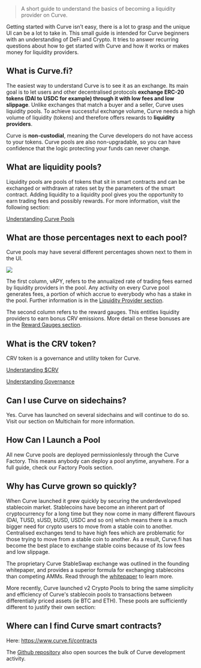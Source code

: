 > A short guide to understand the basics of becoming a liquidity provider on Curve.

Getting started with Curve isn’t easy, there is a lot to grasp and the unique UI can be a lot to take in. This small guide is intended for Curve beginners with an understanding of DeFi and Crypto. It tries to answer recurring questions about how to get started with Curve and how it works or makes money for liquidity providers.

## **What is Curve.fi?**

The easiest way to understand Curve is to see it as an exchange. Its main goal is to let users and other decentralised protocols **exchange ERC-20 tokens (DAI to USDC for example) through it with low fees and low slippage**. Unlike exchanges that match a buyer and a seller, Curve uses liquidity pools. To achieve successful exchange volume, Curve needs a high volume of liquidity (tokens) and therefore offers rewards to **liquidity providers**.

Curve is **non-custodial**, meaning the Curve developers do not have access to your tokens. Curve pools are also non-upgradable, so you can have confidence that the logic protecting your funds can never change.

## **What are liquidity pools?**

Liquidity pools are pools of tokens that sit in smart contracts and can be exchanged or withdrawn at rates set by the parameters of the smart contract. Adding liquidity to a liquidity pool gives you the opportunity to earn trading fees and possibly rewards. For more information, visit the following section:

[Understanding Curve Pools](../lp/understanding-curve-pools.md)

## **What are those percentages next to each pool?**

Curve pools may have several different percentages shown next to them in the UI.

![](https://files.gitbook.com/v0/b/gitbook-x-prod.appspot.com/o/spaces%2F-MFA0rQI3SzfbVFgp3Ic%2Fuploads%2FqKa9dimsxzJ2Zl0paYEQ%2FScreen%20Shot%202022-11-14%20at%203.21.19%20AM.png?alt=media&token=49c819a1-8b2c-4306-8f0b-7a3ad37682a7)

The first column, vAPY, refers to the annualized rate of trading fees earned by liquidity providers in the pool. Any activity on every Curve pool generates fees, a portion of which accrue to everybody who has a stake in the pool. Further information is in the [Liquidity Provider section](../lp/understanding-curve-pools.md).

The second column refers to the reward gauges. This entitles liquidity providers to earn bonus CRV emissions. More detail on these bonuses are in the [Reward Gauges section](../reward-gauges/understanding-gauges.md).

## **What is the CRV token?**

CRV token is a governance and utility token for Curve.

[Understanding $CRV](../crv-token/understanding-crv)

[Understanding Governance](../governance/understanding-governance)

## **Can I use Curve on sidechains?**

Yes. Curve has launched on several sidechains and will continue to do so. Visit our section on Multichain for more information.

## **How Can I Launch a Pool**

All new Curve pools are deployed permissionlessly through the Curve Factory. This means anybody can deploy a pool anytime, anywhere. For a full guide, check our Factory Pools section.
​
## **Why has Curve grown so quickly?**

When Curve launched it grew quickly by securing the underdeveloped stablecoin market. Stablecoins have become an inherent part of cryptocurrency for a long time but they now come in many different flavours (DAI, TUSD, sUSD, bUSD, USDC and so on) which means there is a much bigger need for crypto users to move from a stable coin to another. Centralised exchanges tend to have high fees which are problematic for those trying to move from a stable coin to another. As a result, Curve.fi has become the best place to exchange stable coins because of its low fees and low slippage.

The proprietary Curve StableSwap exchange was outlined in the founding whitepaper, and provides a superior formula for exchanging stablecoins than competing AMMs. Read through the [whitepaper](https://classic.curve.fi/whitepaper) to learn more.

More recently, Curve launched v2 Crypto Pools to bring the same simplicity and efficiency of Curve's stablecoin pools to transactions between differentially priced assets (ie BTC and ETH). These pools are sufficiently different to justify their own section:
​
## **Where can I find Curve smart contracts?**

Here: https://www.curve.fi/contracts

The [Github repository](https://github.com/curvefi) also open sources the bulk of Curve development activity.

